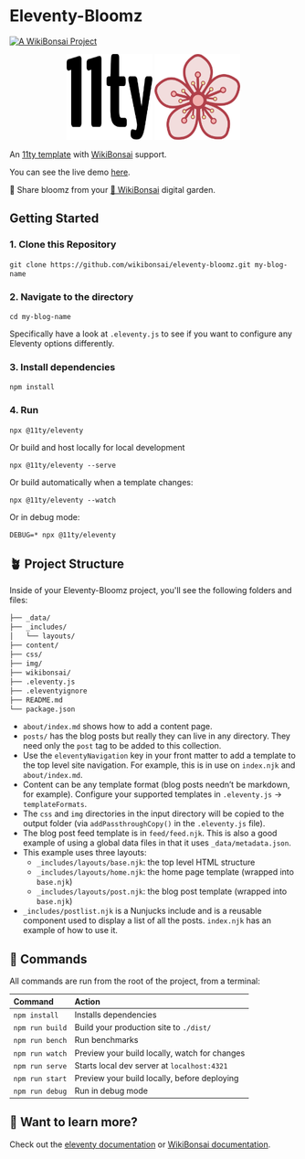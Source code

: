 # Eleventy-Bloomz

[![A WikiBonsai Project](https://img.shields.io/badge/%F0%9F%8E%8B-A%20WikiBonsai%20Project-brightgreen)](https://github.com/wikibonsai/wikibonsai)

<p align="center">
  <img src="./img/eleventy-logo.svg" width="150" height="150"/>
  <img src="./img/bloomz.svg" width="150" height="150"/>
</p>

An [11ty template](https://github.com/11ty/eleventy-base-blog) with [WikiBonsai](https://github.com/wikibonsai/wikibonsai) support.

You can see the live demo [here](https://eleventy-bloomz.netlify.app/).

🌸 Share bloomz from your [🎋 WikiBonsai](https://github.com/wikibonsai/wikibonsai) digital garden.

## Getting Started

### 1. Clone this Repository

```
git clone https://github.com/wikibonsai/eleventy-bloomz.git my-blog-name
```

### 2. Navigate to the directory

```
cd my-blog-name
```

Specifically have a look at `.eleventy.js` to see if you want to configure any Eleventy options differently.

### 3. Install dependencies

```
npm install
```

### 4. Run

```
npx @11ty/eleventy
```

Or build and host locally for local development

```
npx @11ty/eleventy --serve
```

Or build automatically when a template changes:

```
npx @11ty/eleventy --watch
```

Or in debug mode:

```
DEBUG=* npx @11ty/eleventy
```

## 🪴 Project Structure

Inside of your Eleventy-Bloomz project, you'll see the following folders and files:

```text
├── _data/
├── _includes/
│   └── layouts/
├── content/
├── css/
├── img/
├── wikibonsai/
├── .eleventy.js
├── .eleventyignore
├── README.md
└── package.json
```

- `about/index.md` shows how to add a content page.
- `posts/` has the blog posts but really they can live in any directory. They need only the `post` tag to be added to this collection.
- Use the `eleventyNavigation` key in your front matter to add a template to the top level site navigation. For example, this is in use on `index.njk` and `about/index.md`.
- Content can be any template format (blog posts needn’t be markdown, for example). Configure your supported templates in `.eleventy.js` -> `templateFormats`.
- The `css` and `img` directories in the input directory will be copied to the output folder (via `addPassthroughCopy()` in the `.eleventy.js` file).
- The blog post feed template is in `feed/feed.njk`. This is also a good example of using a global data files in that it uses `_data/metadata.json`.
- This example uses three layouts:
  - `_includes/layouts/base.njk`: the top level HTML structure
  - `_includes/layouts/home.njk`: the home page template (wrapped into `base.njk`)
  - `_includes/layouts/post.njk`: the blog post template (wrapped into `base.njk`)
- `_includes/postlist.njk` is a Nunjucks include and is a reusable component used to display a list of all the posts. `index.njk` has an example of how to use it.

## 🧚 Commands

All commands are run from the root of the project, from a terminal:

| Command                   | Action                                           |
| :------------------------ | :----------------------------------------------- |
| `npm install`             | Installs dependencies                            |
| `npm run build`           | Build your production site to `./dist/`          |
| `npm run bench`           | Run benchmarks                                   |
| `npm run watch`           | Preview your build locally, watch for changes    |
| `npm run serve`           | Starts local dev server at `localhost:4321`      |
| `npm run start`           | Preview your build locally, before deploying     |
| `npm run debug`           | Run in debug mode                                |

## 👀 Want to learn more?

Check out the [eleventy documentation](https://www.11ty.dev/docs/local-installation/) or [WikiBonsai documentation](https://github.com/wikibonsai/wikibonsai/).
